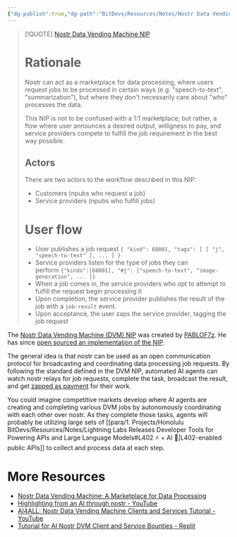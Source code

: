 ```yaml
---
{"dg-publish":true,"dg-path":"BitDevs/Resources/Notes/Nostr Data Vending Machine - A Marketplace for Data Processing.md","permalink":"/bit-devs/resources/notes/nostr-data-vending-machine-a-marketplace-for-data-processing/","title":"Nostr Data Vending Machine - A Marketplace for Data Processing","tags":["nostr, lightning, zap, ai, llm, agent, micropayment"],"noteIcon":"3","created":"2023-07-30T00:53:31.852-10:00","updated":"2023-07-30T01:57:12.523-10:00"}
---
```




> [!QUOTE] [Nostr Data Vending Machine NIP](https://github.com/nostr-protocol/nips/blob/67e950a2009e81df1b8c91b0a2ade0596e83f168/vending-machine.md)
> # Rationale
> Nostr can act as a marketplace for data processing, where users request jobs to be processed in certain ways (e.g. "speech-to-text", "summarization"), but where they don't necessarily care about "who" processes the data.
> 
> This NIP is not to be confused with a 1:1 marketplace; but rather, a flow where user announces a desired output, willigness to pay, and service providers compete to fulfill the job requirement in the best way possible.
> 
> ## Actors
> There are two actors to the workflow described in this NIP:
> - Customers (npubs who request a job)
> - Service providers (npubs who fulfill jobs)
> 
> # User flow
> - User publishes a job request `{ "kind": 68001, "tags": [ [ "j", "speech-to-text" ], ... ] }`
> - Service providers listen for the type of jobs they can perform `{"kinds":[68001], "#j": ["speech-to-text", "image-generation", ... ]}`
> - When a job comes in, the service providers who opt to attempt to fulfill the request begin processing it
> - Upon completion, the service provider publishes the result of the job with a `job-result` event.
> - Upon acceptance, the user zaps the service provider, tagging the job request

 
The [Nostr Data Vending Machine (DVM) NIP](https://github.com/nostr-protocol/nips/blob/67e950a2009e81df1b8c91b0a2ade0596e83f168/vending-machine.md) was created by [PABLOF7z](https://primal.net/p/npub1l2vyh47mk2p0qlsku7hg0vn29faehy9hy34ygaclpn66ukqp3afqutajft). He has since [open sourced an implementation of the NIP](https://github.com/pablof7z/nostr-data-vending-machine).

The general idea is that nostr can be used as an open communication protocol for broadcasting and coordinating data processing job requests. By following the standard defined in the DVM NIP, automated AI agents can watch nostr relays for job requests, complete the task, broadcast the result, and get [zapped as payment](https://nostr.how/en/zaps) for their work. 

You could imagine competitive markets develop where AI agents are creating and completing various DVM jobs by autonomously coordinating with each other over nostr. As they complete those tasks, agents will probably be utilizing large sets of [[para/1. Projects/Honolulu BitDevs/Resources/Notes/Lightning Labs Releases Developer Tools for Powering APIs and Large Language Models#L402 ⚡ + AI 🤖\|L402-enabled public APIs]] to collect and process data at each step.

# More Resources
- [Nostr Data Vending Machine: A Marketplace for Data Processing](https://www.nobsbitcoin.com/data-vending-machine-implementation-open-sourced/)
- [Highlighting from an AI through nostr - YouTube](https://youtu.be/OJx6ExVTS7c)
- [AI4ALL: Nostr Data Vending Machine Clients and Services Tutorial - YouTube](https://www.youtube.com/watch?v=dAuLnNxU0Yg)
- [Tutorial for AI Nostr DVM Client and Service Bounties - Replit](https://replit.com/@kody/Tutorial-for-AI-Nostr-DVM-Client-and-Service-Bounties#.tutorial/00-intro.md)